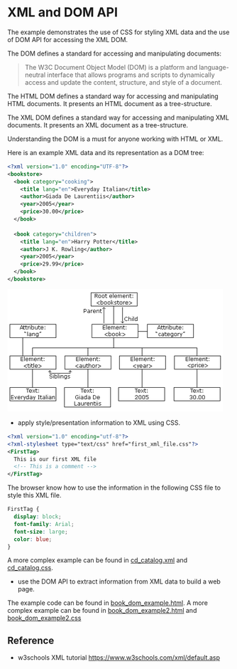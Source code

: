 # XML and DOM API

The example demonstrates the use of CSS for styling XML data and the use of DOM API for accessing the XML DOM.

The DOM defines a standard for accessing and manipulating documents:

>The W3C Document Object Model (DOM) is a platform and language-neutral interface that allows programs and scripts to dynamically access and update the content, structure, and style of a document.

The HTML DOM defines a standard way for accessing and manipulating HTML documents. It presents an HTML document as a tree-structure.

The XML DOM defines a standard way for accessing and manipulating XML documents. It presents an XML document as a tree-structure.

Understanding the DOM is a must for anyone working with HTML or XML.

Here is an example XML data and its representation as a DOM tree:
```xml
<?xml version="1.0" encoding="UTF-8"?>
<bookstore>
  <book category="cooking">
    <title lang="en">Everyday Italian</title>
    <author>Giada De Laurentiis</author>
    <year>2005</year>
    <price>30.00</price>
  </book>

  <book category="children">
    <title lang="en">Harry Potter</title>
    <author>J K. Rowling</author>
    <year>2005</year>
    <price>29.99</price>
  </book>
</bookstore>
```
![dom tree](nodetree.gif)

* apply style/presentation information to XML using CSS.
```xml
<?xml version="1.0" encoding="utf-8"?>
<?xml-stylesheet type="text/css" href="first_xml_file.css"?>
<FirstTag>
  This is our first XML file
  <!-- This is a comment -->
</FirstTag>
```
The browser know how to use the information in the following CSS file to style this XML file.
```css
FirstTag {
  display: block;
  font-family: Arial;
  font-size: large;
  color: blue;
}
```
A more complex example can be found in [cd_catalog.xml](cd_catalog.xml) and [cd_catalog.css](cd_catalog.css).

* use the DOM API to extract information from XML data to build a web page.

The example code can be found in [book_dom_example.html](book_dom_example.html). A more complex example can be found in [book_dom_example2.html](book_dom_example2.html) and [book_dom_example2.css](book_dom_example2.css)

## Reference
* w3schools XML tutorial https://www.w3schools.com/xml/default.asp
